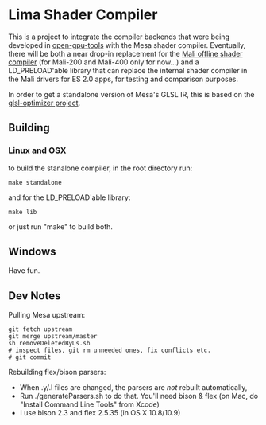 Lima Shader Compiler
====================

This is a project to integrate the compiler backends that were being developed in
[open-gpu-tools](https://gitorious.org/open-gpu-tools/cwabbotts-open-gpu-tools) with the
Mesa shader compiler. Eventually, there will be both a near drop-in replacement for the
[Mali offline shader compiler](http://malideveloper.arm.com/develop-for-mali/tools/analysis-debug/mali-gpu-offline-shader-compiler/)
(for Mali-200 and Mali-400 only for now...) and a LD_PRELOAD'able library that can
replace the internal shader compiler in the Mali drivers for ES 2.0 apps, for testing and
comparison purposes.

In order to get a standalone version of Mesa's GLSL IR, this is based on the
[glsl-optimizer project](https://github.com/aras-p/glsl-optimizer).

Building
--------

### Linux and OSX

to build the stanalone compiler, in the root directory run:

    make standalone

and for the LD_PRELOAD'able library:

    make lib

or just run "make" to build both.

## Windows

Have fun.

Dev Notes
---------

Pulling Mesa upstream:

    git fetch upstream
    git merge upstream/master
    sh removeDeletedByUs.sh
    # inspect files, git rm unneeded ones, fix conflicts etc.
    # git commit
    
Rebuilding flex/bison parsers:

* When .y/.l files are changed, the parsers are *not* rebuilt automatically,
* Run ./generateParsers.sh to do that. You'll need bison & flex (on Mac, do "Install Command Line Tools" from Xcode)
* I use bison 2.3 and flex 2.5.35 (in OS X 10.8/10.9)

